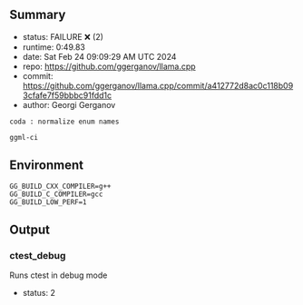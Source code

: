 ## Summary

- status:  FAILURE ❌ (2)
- runtime: 0:49.83
- date:    Sat Feb 24 09:09:29 AM UTC 2024
- repo:    https://github.com/ggerganov/llama.cpp
- commit:  https://github.com/ggerganov/llama.cpp/commit/a412772d8ac0c118b093cfafe7f59bbbc91fdd1c
- author:  Georgi Gerganov
```
coda : normalize enum names

ggml-ci
```

## Environment

```
GG_BUILD_CXX_COMPILER=g++
GG_BUILD_C_COMPILER=gcc
GG_BUILD_LOW_PERF=1
```

## Output

### ctest_debug

Runs ctest in debug mode
- status: 2
```

```

